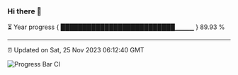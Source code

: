 ### Hi there 👋

⏳ Year progress { ██████████████████████████▁▁▁▁ } 89.93 %

---

⏰ Updated on Sat, 25 Nov 2023 06:12:40 GMT

![Progress Bar CI](https://github.com/liununu/liununu/workflows/Progress%20Bar%20CI/badge.svg)
